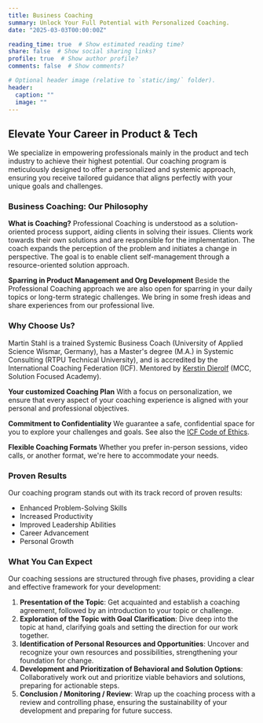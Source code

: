 ```yaml
---
title: Business Coaching
summary: Unlock Your Full Potential with Personalized Coaching.
date: "2025-03-03T00:00:00Z"

reading_time: true  # Show estimated reading time?
share: false  # Show social sharing links?
profile: true  # Show author profile?
comments: false  # Show comments?

# Optional header image (relative to `static/img/` folder).
header:
  caption: ""
  image: ""
---
```

## Elevate Your Career in Product & Tech 

We specialize in empowering professionals mainly in the product and tech industry to achieve their highest potential. Our coaching program is meticulously designed to offer a personalized and systemic approach, ensuring you receive tailored guidance that aligns perfectly with your unique goals and challenges.

### Business Coaching: Our Philosophy

**What is Coaching?** 
Professional Coaching is understood as a solution-oriented process support, aiding clients in solving their issues. Clients work towards their own solutions and are responsible for the implementation. The coach expands the perception of the problem and initiates a change in perspective. The goal is to enable client self-management through a resource-oriented solution approach.

**Sparring in Product Management and Org Development**
Beside the Professional Coaching approach we are also open for sparring in your daily topics or long-term strategic challenges. We bring in some fresh ideas and share experiences from our professional live. 

### Why Choose Us?

Martin Stahl is a trained Systemic Business Coach (University of Applied Science Wismar, Germany), has a Master's degree (M.A.) in Systemic Consulting (RTPU Technical University), and is accredited by the International Coaching Federation (ICF). 
Mentored by [Kerstin Dierolf](https://www.solutionsacademy.com/who-we-are) (MCC, Solution Focused Academy).

**Your customized Coaching Plan**
With a focus on personalization, we ensure that every aspect of your coaching experience is aligned with your personal and professional objectives.

**Commitment to Confidentiality** 
We guarantee a safe, confidential space for you to explore your challenges and goals. See also the [ICF Code of Ethics](https://coachingfederation.org/ethics/code-of-ethics).

**Flexible Coaching Formats**
Whether you prefer in-person sessions, video calls, or another format, we're here to accommodate your needs.

### Proven Results

Our coaching program stands out with its track record of proven results:

- Enhanced Problem-Solving Skills
- Increased Productivity
- Improved Leadership Abilities
- Career Advancement
- Personal Growth


### What You Can Expect

Our coaching sessions are structured through five phases, providing a clear and effective framework for your development:

1. **Presentation of the Topic**: Get acquainted and establish a coaching agreement, followed by an introduction to your topic or challenge.
2. **Exploration of the Topic with Goal Clarification**: Dive deep into the topic at hand, clarifying goals and setting the direction for our work together.
3. **Identification of Personal Resources and Opportunities**: Uncover and recognize your own resources and possibilities, strengthening your foundation for change.
4. **Development and Prioritization of Behavioral and Solution Options**: Collaboratively work out and prioritize viable behaviors and solutions, preparing for actionable steps.
5. **Conclusion / Monitoring / Review**: Wrap up the coaching process with a review and controlling phase, ensuring the sustainability of your development and preparing for future success.
